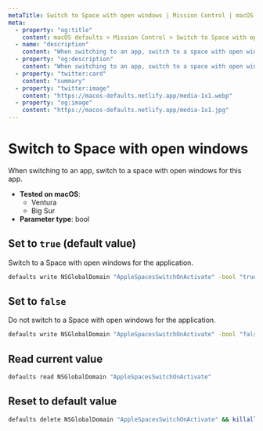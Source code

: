 ```yaml
---
metaTitle: Switch to Space with open windows | Mission Control | macOS defaults
meta:
  - property: "og:title"
    content: macOS defaults > Mission Control > Switch to Space with open windows
  - name: "description"
    content: "When switching to an app, switch to a space with open windows for this app."
  - property: "og:description"
    content: "When switching to an app, switch to a space with open windows for this app."
  - property: "twitter:card"
    content: "summary"
  - property: "twitter:image"
    content: "https://macos-defaults.netlify.app/media-1x1.webp"
  - property: "og:image"
    content: "https://macos-defaults.netlify.app/media-1x1.jpg"
---
```

# Switch to Space with open windows

When switching to an app, switch to a space with open windows for this app.

<!-- break lists -->

- **Tested on macOS**:
  * Ventura
  * Big Sur
- **Parameter type**: bool

## Set to `true` (default value)

Switch to a Space with open windows for the application.

```bash
defaults write NSGlobalDomain "AppleSpacesSwitchOnActivate" -bool "true" && killall Dock
```

## Set to `false`

Do not switch to a Space with open windows for the application.

```bash
defaults write NSGlobalDomain "AppleSpacesSwitchOnActivate" -bool "false" && killall Dock
```

## Read current value
```bash
defaults read NSGlobalDomain "AppleSpacesSwitchOnActivate"
```

## Reset to default value
```bash
defaults delete NSGlobalDomain "AppleSpacesSwitchOnActivate" && killall Dock
```
